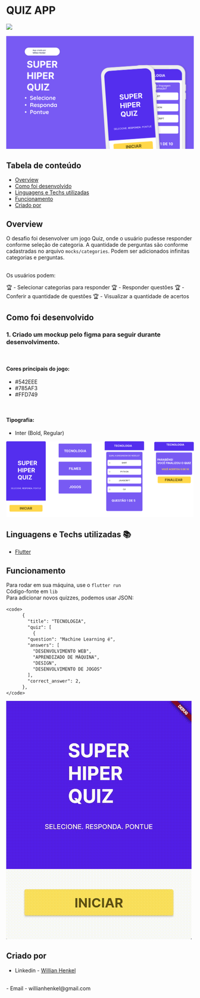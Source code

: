 # QUIZ APP

<img src="https://img.shields.io/static/v1?label=flutter&message=framework&color=green&style=for-the-badge&logo=FLUTTER"/>

![aps](./assets/Cover%20page1.png)

## Tabela de conteúdo

- [Overview](#overview)
- [Como foi desenvolvido](#como-foi-desenvolvido)
- [Linguagens e Techs utilizadas](#linguagens-e-techs-utilizadas)
- [Funcionamento](#funcionamento)
- [Criado por](#criado-por)



## Overview

O desafio foi desenvolver um jogo Quiz, onde o usuário pudesse responder conforme seleção de categoria. A quantidade de perguntas são conforme cadastradas no arquivo <code>mocks/categories</code>. Podem ser adicionados infinitas categorias e perguntas.

<br/>
Os usuários podem:

:trophy: - Selecionar categorias para responder
:trophy: - Responder questões
:trophy: - Conferir a quantidade de questões
:trophy: - Visualizar a quantidade de acertos

## Como foi desenvolvido

### 1. Criado um mockup pelo figma para seguir durante desenvolvimento.

<br/>

#### Cores principais do jogo:

- #542EEE
- #785AF3
- #FFD749
<br/>

#### Tipografia:

- Inter (Bold, Regular)

![figma](./assets/figma.png)

## Linguagens e Techs utilizadas :books:

- [Flutter](https://flutter.dev/)

## Funcionamento

Para rodar em sua máquina, use o <code>flutter run</code>
<br />
Código-fonte em <code>lib</code>
<br />
Para adicionar novos quizzes, podemos usar JSON:
<br/>
```
<code>
      {
        "title": "TECNOLOGIA",
        "quiz": [
          {
        "question": "Machine Learning é",
        "answers": [
          "DESENVOLVIMENTO WEB",
          "APRENDIZADO DE MÁQUINA",
          "DESIGN",
          "DESENVOLVIMENTO DE JOGOS"
        ],
        "correct_answer": 2,
      },
</code>
```
![visulizer](./assets/viz.gif)

## Criado por

- Linkedin - [Willian Henkel](https://www.linkedin.com/in/willian-henkel-b652b3205/)
<br />
- Email - willianhenkel@gmail.com


